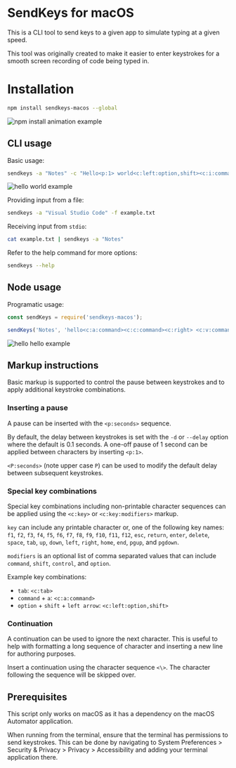 # SendKeys for macOS

This is a CLI tool to send keys to a given app to simulate typing at a given speed.

This tool was originally created to make it easier to enter keystrokes for a smooth screen recording of code being typed
in.

# Installation

```sh
npm install sendkeys-macos --global
```

![npm install animation example](https://github.com/socsieng/sendkeys-macos/raw/master/docs/sendkeys.gif)

## CLI usage

Basic usage:

```sh
sendkeys -a "Notes" -c "Hello<p:1> world<c:left:option,shift><c:i:command>"
```

![hello world example](https://github.com/socsieng/sendkeys-macos/raw/master/docs/example1.gif)

Providing input from a file:

```sh
sendkeys -a "Visual Studio Code" -f example.txt
```

Receiving input from `stdio`:

```sh
cat example.txt | sendkeys -a "Notes"
```

Refer to the help command for more options:

```sh
sendkeys --help
```

## Node usage

Programatic usage:

```js
const sendKeys = require('sendkeys-macos');

sendKeys('Notes', 'hello<c:a:command><c:c:command><c:right> <c:v:command>', { delay: 0.1, initialDelay: 1 });
```

![hello hello example](https://github.com/socsieng/sendkeys-macos/raw/master/docs/example2.gif)

## Markup instructions

Basic markup is supported to control the pause between keystrokes and to apply additional keystroke combinations.

### Inserting a pause

A pause can be inserted with the `<p:seconds>` sequence.

By default, the delay between keystrokes is set with the `-d` or `--delay` option where the default is 0.1 seconds. A
one-off pause of 1 second can be applied between characters by inserting `<p:1>`.

`<P:seconds>` (note upper case `P`) can be used to modify the default delay between subsequent keystrokes.

### Special key combinations

Special key combinations including non-printable character sequences can be applied using the `<c:key>` or
`<c:key:modifiers>` markup.

`key` can include any printable character or, one of the following key names: `f1`, `f2`, `f3`, `f4`, `f5`, `f6`, `f7`,
`f8`, `f9`, `f10`, `f11`, `f12`, `esc`, `return`, `enter`, `delete`, `space`, `tab`, `up`, `down`, `left`, `right`,
`home`, `end`, `pgup`, and `pgdown`.

`modifiers` is an optional list of comma separated values that can include `command`, `shift`, `control`, and `option`.

Example key combinations:

- `tab`: `<c:tab>`
- `command` + `a`: `<c:a:command>`
- `option` + `shift` + `left arrow`: `<c:left:option,shift>`

### Continuation

A continuation can be used to ignore the next character. This is useful to help with formatting a long sequence of
character and inserting a new line for authoring purposes.

Insert a continuation using the character sequence `<\>`. The character following the sequence will be skipped over.

## Prerequisites

This script only works on macOS as it has a dependency on the macOS Automator application.

When running from the terminal, ensure that the terminal has permissions to send keystrokes. This can be done by
navigating to System Preferences > Security & Privacy > Privacy > Accessibility and adding your terminal application
there.
